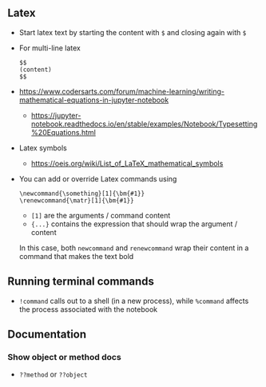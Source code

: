 ## Latex

- Start latex text by starting the content with `$` and closing again with `$`
- For multi-line latex
  ```
  $$
  (content)
  $$
  ```
- https://www.codersarts.com/forum/machine-learning/writing-mathematical-equations-in-jupyter-notebook
  - https://jupyter-notebook.readthedocs.io/en/stable/examples/Notebook/Typesetting%20Equations.html
- Latex symbols
  - https://oeis.org/wiki/List_of_LaTeX_mathematical_symbols
- You can add or override Latex commands using
  ```
  \newcommand{\something}[1]{\bm{#1}}
  \renewcommand{\matr}[1]{\bm{#1}}
  ```
  - `[1]` are the arguments / command content
  - `{...}` contains the expression that should wrap the argument / content

  In this case, both `newcommand` and `renewcommand` wrap their content in a command that makes the text bold

## Running terminal commands

- `!command` calls out to a shell (in a new process), while `%command` affects the process associated with the notebook

## Documentation

### Show object or method docs

- `??method` or `??object`
